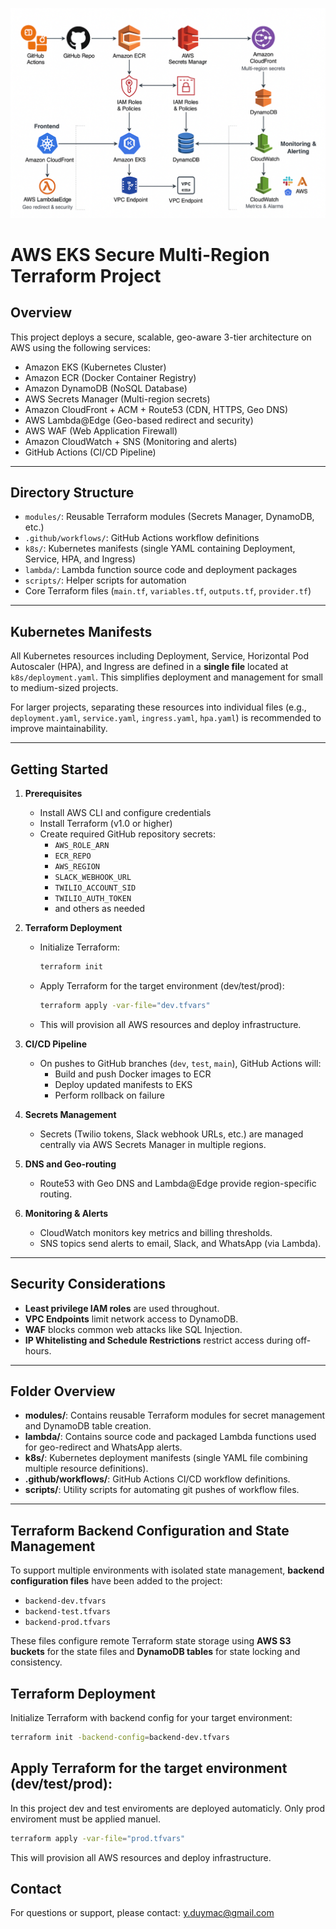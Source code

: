 ![Project Architecture](./aws-architecture-diagram.png)

# AWS EKS Secure Multi-Region Terraform Project

## Overview

This project deploys a secure, scalable, geo-aware 3-tier architecture on AWS using the following services:

- Amazon EKS (Kubernetes Cluster)  
- Amazon ECR (Docker Container Registry)  
- Amazon DynamoDB (NoSQL Database)  
- AWS Secrets Manager (Multi-region secrets)  
- Amazon CloudFront + ACM + Route53 (CDN, HTTPS, Geo DNS)  
- AWS Lambda@Edge (Geo-based redirect and security)  
- AWS WAF (Web Application Firewall)  
- Amazon CloudWatch + SNS (Monitoring and alerts)  
- GitHub Actions (CI/CD Pipeline)

---

## Directory Structure

- `modules/`: Reusable Terraform modules (Secrets Manager, DynamoDB, etc.)  
- `.github/workflows/`: GitHub Actions workflow definitions  
- `k8s/`: Kubernetes manifests (single YAML containing Deployment, Service, HPA, and Ingress)  
- `lambda/`: Lambda function source code and deployment packages  
- `scripts/`: Helper scripts for automation  
- Core Terraform files (`main.tf`, `variables.tf`, `outputs.tf`, `provider.tf`)

---

## Kubernetes Manifests

All Kubernetes resources including Deployment, Service, Horizontal Pod Autoscaler (HPA), and Ingress are defined in a **single file** located at `k8s/deployment.yaml`. This simplifies deployment and management for small to medium-sized projects.  

For larger projects, separating these resources into individual files (e.g., `deployment.yaml`, `service.yaml`, `ingress.yaml`, `hpa.yaml`) is recommended to improve maintainability.

---

## Getting Started

1. **Prerequisites**  
   - Install AWS CLI and configure credentials  
   - Install Terraform (v1.0 or higher)  
   - Create required GitHub repository secrets:  
     - `AWS_ROLE_ARN`  
     - `ECR_REPO`  
     - `AWS_REGION`  
     - `SLACK_WEBHOOK_URL`  
     - `TWILIO_ACCOUNT_SID`  
     - `TWILIO_AUTH_TOKEN`  
     - and others as needed  

2. **Terraform Deployment**  
   - Initialize Terraform:  
     ```bash
     terraform init
     ```  
   - Apply Terraform for the target environment (dev/test/prod):  
     ```bash
     terraform apply -var-file="dev.tfvars"
     ```  
   - This will provision all AWS resources and deploy infrastructure.

3. **CI/CD Pipeline**  
   - On pushes to GitHub branches (`dev`, `test`, `main`), GitHub Actions will:  
     - Build and push Docker images to ECR  
     - Deploy updated manifests to EKS  
     - Perform rollback on failure  

4. **Secrets Management**  
   - Secrets (Twilio tokens, Slack webhook URLs, etc.) are managed centrally via AWS Secrets Manager in multiple regions.

5. **DNS and Geo-routing**  
   - Route53 with Geo DNS and Lambda@Edge provide region-specific routing.

6. **Monitoring & Alerts**  
   - CloudWatch monitors key metrics and billing thresholds.  
   - SNS topics send alerts to email, Slack, and WhatsApp (via Lambda).

---

## Security Considerations

- **Least privilege IAM roles** are used throughout.  
- **VPC Endpoints** limit network access to DynamoDB.  
- **WAF** blocks common web attacks like SQL Injection.  
- **IP Whitelisting and Schedule Restrictions** restrict access during off-hours.

---

## Folder Overview

- **modules/**: Contains reusable Terraform modules for secret management and DynamoDB table creation.  
- **lambda/**: Contains source code and packaged Lambda functions used for geo-redirect and WhatsApp alerts.  
- **k8s/**: Kubernetes deployment manifests (single YAML file combining multiple resource definitions).  
- **.github/workflows/**: GitHub Actions CI/CD workflow definitions.  
- **scripts/**: Utility scripts for automating git pushes of workflow files.  

---

## Terraform Backend Configuration and State Management

To support multiple environments with isolated state management, **backend configuration files** have been added to the project:

- `backend-dev.tfvars`  
- `backend-test.tfvars`  
- `backend-prod.tfvars`

These files configure remote Terraform state storage using **AWS S3 buckets** for the state files and **DynamoDB tables** for state locking and consistency.

## Terraform Deployment

Initialize Terraform with backend config for your target environment:

```bash
terraform init -backend-config=backend-dev.tfvars
```

## Apply Terraform for the target environment (dev/test/prod):

In this project dev and test enviroments are deployed automaticly. Only prod enviroment must be applied manuel.

```bash
terraform apply -var-file="prod.tfvars"
```

This will provision all AWS resources and deploy infrastructure.

## Contact

For questions or support, please contact: y.duymac@gmail.com





